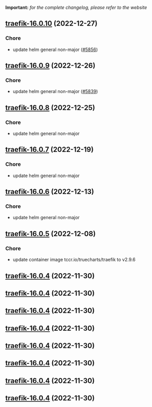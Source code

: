 **Important:**
*for the complete changelog, please refer to the website*




## [traefik-16.0.10](https://github.com/truecharts/charts/compare/traefik-16.0.9...traefik-16.0.10) (2022-12-27)

### Chore

- update helm general non-major ([#5856](https://github.com/truecharts/charts/issues/5856))
  
  


## [traefik-16.0.9](https://github.com/truecharts/charts/compare/traefik-16.0.8...traefik-16.0.9) (2022-12-26)

### Chore

- update helm general non-major ([#5839](https://github.com/truecharts/charts/issues/5839))
  
  


## [traefik-16.0.8](https://github.com/truecharts/charts/compare/traefik-16.0.7...traefik-16.0.8) (2022-12-25)

### Chore

- update helm general non-major
  
  


## [traefik-16.0.7](https://github.com/truecharts/charts/compare/traefik-16.0.6...traefik-16.0.7) (2022-12-19)

### Chore

- update helm general non-major
  
  


## [traefik-16.0.6](https://github.com/truecharts/charts/compare/traefik-16.0.5...traefik-16.0.6) (2022-12-13)

### Chore

- update helm general non-major
  
  


## [traefik-16.0.5](https://github.com/truecharts/charts/compare/traefik-16.0.4...traefik-16.0.5) (2022-12-08)

### Chore

- update container image tccr.io/truecharts/traefik to v2.9.6
  
  


## [traefik-16.0.4](https://github.com/truecharts/charts/compare/traefik-16.0.3...traefik-16.0.4) (2022-11-30)




## [traefik-16.0.4](https://github.com/truecharts/charts/compare/traefik-16.0.3...traefik-16.0.4) (2022-11-30)




## [traefik-16.0.4](https://github.com/truecharts/charts/compare/traefik-16.0.3...traefik-16.0.4) (2022-11-30)




## [traefik-16.0.4](https://github.com/truecharts/charts/compare/traefik-16.0.3...traefik-16.0.4) (2022-11-30)




## [traefik-16.0.4](https://github.com/truecharts/charts/compare/traefik-16.0.3...traefik-16.0.4) (2022-11-30)




## [traefik-16.0.4](https://github.com/truecharts/charts/compare/traefik-16.0.3...traefik-16.0.4) (2022-11-30)




## [traefik-16.0.4](https://github.com/truecharts/charts/compare/traefik-16.0.3...traefik-16.0.4) (2022-11-30)




## [traefik-16.0.4](https://github.com/truecharts/charts/compare/traefik-16.0.3...traefik-16.0.4) (2022-11-30)



